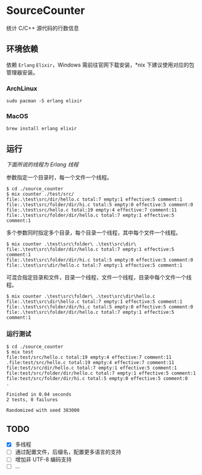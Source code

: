 # SourceCounter

统计 C/C++ 源代码的行数信息

## 环境依赖

依赖 `Erlang` `Elixir`，Windows 需前往官网下载安装，*nix 下建议使用对应的包管理器安装。

### ArchLinux

``` shell
sudo pacman -S erlang elixir
```

### MacOS

``` shell
brew install erlang elixir
```

## 运行

*下面所说的线程为 Erlang 线程*

参数指定一个目录时，每一个文件一个线程。

``` shell
$ cd ./source_counter
$ mix counter ./test/src/
file:.\test\src/dir/hello.c total:7 empty:1 effective:5 comment:1
file:.\test\src/folder/dir/hi.c total:5 empty:0 effective:5 comment:0
file:.\test\src/hello.c total:19 empty:4 effective:7 comment:11
file:.\test\src/folder/dir/hello.c total:7 empty:1 effective:5 comment:1
```

多个参数同时指定多个目录，每个目录一个线程，其中每个文件一个线程。

``` shell
$ mix counter .\test\src\folder\ .\test\src\dir\
file:.\test\src\folder/dir/hello.c total:7 empty:1 effective:5 comment:1
file:.\test\src\folder/dir/hi.c total:5 empty:0 effective:5 comment:0
file:.\test\src\dir/hello.c total:7 empty:1 effective:5 comment:1
```

可混合指定目录和文件，目录一个线程，文件一个线程，目录中每个文件一个线程。

``` shell
$ mix counter .\test\src\folder\ .\test\src\dir\hello.c
file:.\test\src\dir\hello.c total:7 empty:1 effective:5 comment:1
file:.\test\src\folder/dir/hi.c total:5 empty:0 effective:5 comment:0
file:.\test\src\folder/dir/hello.c total:7 empty:1 effective:5 comment:1
```

### 运行测试

``` shell
$ cd ./source_counter
$ mix test
file:test/src/hello.c total:19 empty:4 effective:7 comment:11
.file:test/src/hello.c total:19 empty:4 effective:7 comment:11
file:test/src/dir/hello.c total:7 empty:1 effective:5 comment:1
file:test/src/folder/dir/hello.c total:7 empty:1 effective:5 comment:1
file:test/src/folder/dir/hi.c total:5 empty:0 effective:5 comment:0
.

Finished in 0.04 seconds
2 tests, 0 failures

Randomized with seed 383000

```

## TODO

- [x] 多线程
- [ ] 通过配置文件，后缀名，配置更多语言的支持
- [ ] 增加非 UTF-8 编码支持
- [ ] ...
